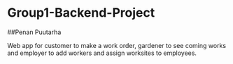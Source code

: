 # Group1-Backend-Project


##Penan Puutarha

Web app for customer to make a work order, gardener to see coming works and employer to add workers and assign worksites to employees.
